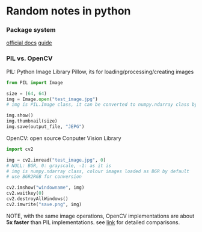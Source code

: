 # Random notes in python

### Package system
[official docs](https://packaging.python.org/en/latest/guides/distributing-packages-using-setuptools/)
[guide](https://docs.python-guide.org/writing/structure/)

### PIL vs. OpenCV

PIL: Python Image Library Pillow, its for loading/processing/creating images
```python
from PIL import Image

size = (64, 64)
img = Image.open("test_image.jpg")
# img is PIL.Image class, it can be converted to numpy.ndarray class by np.array(img)

img.show()
img.thumbnail(size)
img.save(output_file, "JEPG")
```

OpenCV: open source Conputer Vision Library
```python
import cv2

img = cv2.imread("test_image.jpg", 0)
# NULL: BGR, 0: grayscale, -1: as it is
# img is numpy.ndarray class, colour images loaded as BGR by default
# use BGR2RGB for conversion

cv2.imshow("windowname", img)
cv2.waitkey(0)
cv2.destroyAllWindows()
cv2.imwrite("save.png", img)
```

NOTE, with the same image operations, OpenCV implementations are about **5x faster** than PIL implementations. see [link](https://www.kaggle.com/code/vfdev5/pil-vs-opencv/notebook) for detailed comparisons.

